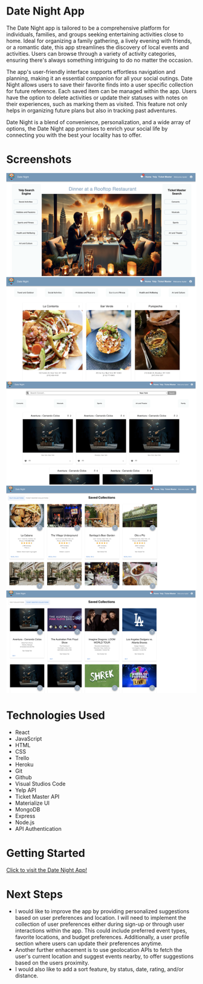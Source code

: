 # Date Night App

The Date Night app is tailored to be a comprehensive platform for individuals, families, and groups seeking entertaining activities close to home. Ideal for organizing a family gathering, a lively evening with friends, or a romantic date, this app streamlines the discovery of local events and activities. Users can browse through a variety of activity categories, ensuring there's always something intriguing to do no matter the occasion.

The app's user-friendly interface supports effortless navigation and planning, making it an essential companion for all your social outings. Date Night allows users to save their favorite finds into a user specific collection for future reference. Each saved item can be managed within the app. Users have the option to delete activities or update their statuses with notes on their experiences, such as marking them as visited. This feature not only helps in organizing future plans but also in tracking past adventures.

Date Night is a blend of convenience, personalization, and a wide array of options, the Date Night app promises to enrich your social life by connecting you with the best your locality has to offer.

# Screenshots

<img src="public/pic1.png">
<img src="public/pic2.png">
<img src="public/pic3.png">
<img src="public/pic4.png">
<img src="public/pic5.png">


# Technologies Used

- React
- JavaScript
- HTML
- CSS
- Trello
- Heroku
- Git
- Github
- Visual Studios Code
- Yelp API
- Ticket Master API
- Materialize UI
- MongoDB
- Express
- Node.js
- API Authentication


# Getting Started

[Click to visit the Date Night App!](https://date-night-app-57a5365aa17a.herokuapp.com/)

# Next Steps

- I would like to improve the app by providing personalized suggestions based on user preferences and location. I will need to implement the collection of user preferences either during sign-up or through user interactions within the app. This could include preferred event types, favorite locations, and budget preferences. Additionally, a user profile section where users can update their preferences anytime.
- Another further enhacement is to use geolocation APIs to fetch the user's current location and suggest events nearby, to offer suggestions based on the users proximity.
- I would also like to add a sort feature, by status, date, rating, and/or distance.